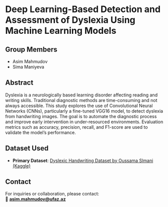 # Deep Learning-Based Detection and Assessment of Dyslexia Using Machine Learning Models

## Group Members

- Asim Mahmudov  
- Sima Maniyeva

## Abstract

Dyslexia is a neurologically based learning disorder affecting reading and writing skills. Traditional diagnostic methods are time-consuming and not always accessible. This study explores the use of Convolutional Neural Networks (CNNs), particularly a fine-tuned VGG16 model, to detect dyslexia from handwriting images. The goal is to automate the diagnostic process and improve early intervention in under-resourced environments. Evaluation metrics such as accuracy, precision, recall, and F1-score are used to validate the model’s performance.

## Dataset Used

- **Primary Dataset**: [Dyslexic Handwriting Dataset by Oussama Slmani (Kaggle)](https://www.kaggle.com/datasets/oussamaslmani/dyslexic)

## Contact

For inquiries or collaboration, please contact:  
📧 **asim.mahmudov@ufaz.az**
